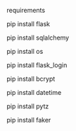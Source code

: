requirements

pip install flask

pip install sqlalchemy

pip install os

pip install flask_login

pip install bcrypt

pip install datetime

pip install pytz

pip install faker
